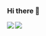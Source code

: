 ### Hi there 👋
<p>
<a href="https://github.com/anuraghazra/github-readme-stats">
  <img align="left" src="https://github-readme-stats.vercel.app/api?username=DarrenIce&show_icons=true&theme=radical&count_private=true" />
</a>
</p>
<p>
  <img align="left" src="https://github-readme-stats.vercel.app/api/top-langs/?username=DarrenIce&show_icons=true&theme=radical&hide=c,c%2B%2B,python" />
</p>
